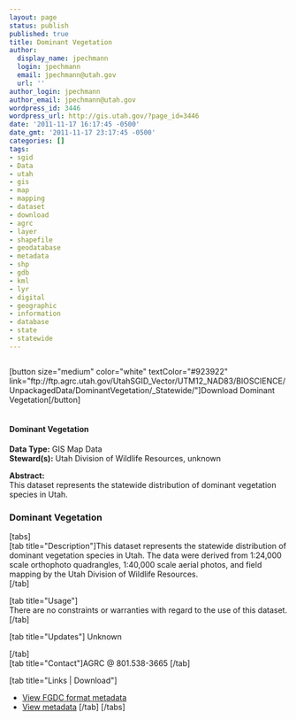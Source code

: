 ```yaml
---
layout: page
status: publish
published: true
title: Dominant Vegetation
author:
  display_name: jpechmann
  login: jpechmann
  email: jpechmann@utah.gov
  url: ''
author_login: jpechmann
author_email: jpechmann@utah.gov
wordpress_id: 3446
wordpress_url: http://gis.utah.gov/?page_id=3446
date: '2011-11-17 16:17:45 -0500'
date_gmt: '2011-11-17 23:17:45 -0500'
categories: []
tags:
- sgid
- Data
- utah
- gis
- map
- mapping
- dataset
- download
- agrc
- layer
- shapefile
- geodatabase
- metadata
- shp
- gdb
- kml
- lyr
- digital
- geographic
- information
- database
- state
- statewide
---
```

<p><img class="ngg-singlepic alignright productImage productImage-Main" src="" alt="" /></p>
<p>[button size="medium" color="white" textColor="#923922" link="ftp://ftp.agrc.utah.gov/UtahSGID_Vector/UTM12_NAD83/BIOSCIENCE/UnpackagedData/DominantVegetation/_Statewide/"]Download Dominant Vegetation[/button]<br />
<br/></p>
<h4><strong>Dominant Vegetation</strong></h4>
<p><strong>Data Type:</strong> GIS Map Data<br />
<strong>Steward(s):</strong> Utah Division of Wildlife Resources, unknown</p>
<p><strong>Abstract:</strong><br />
This dataset represents the statewide distribution of dominant vegetation species in Utah.<br />
<img class="ngg-singlepic ngg-right tabBorder productImage productImage-Thumb" src="???" alt="" /><br />
<h3 class="product">Dominant Vegetation</h3>
<p>[tabs]<br />
[tab title="Description"]This dataset represents the statewide distribution of dominant vegetation species in Utah. The data were derived from 1:24,000 scale orthophoto quadrangles, 1:40,000 scale aerial photos, and field mapping by the Utah Division of Wildlife Resources.<br />
[/tab]</p>
<p>[tab title="Usage"]<br />
There are no constraints or warranties with regard to the use of this dataset.[/tab]</p>
<p>[tab title="Updates"] Unknown</p>
<p>[/tab]<br />
[tab title="Contact"]AGRC @ 801.538-3665 [/tab]</p>
<p>[tab title="Links | Download"]</p>
<ul class="productLinks">
<li class="productLink"><a href="ftp://ftp.agrc.utah.gov/SGID93_Vector/NAD83/MetadataHTML/SGID93_BIOSCIENCE_DominantVegetation.html">View FGDC format metadata</a>
<li class="productLink"><a href="ftp://ftp.agrc.utah.gov/SGID93_Vector/NAD83/MetadataHTML/BIOSCIENCE_DominantVegetation.pdf">View metadata</a> [/tab] [/tabs]</li>
</ul>
